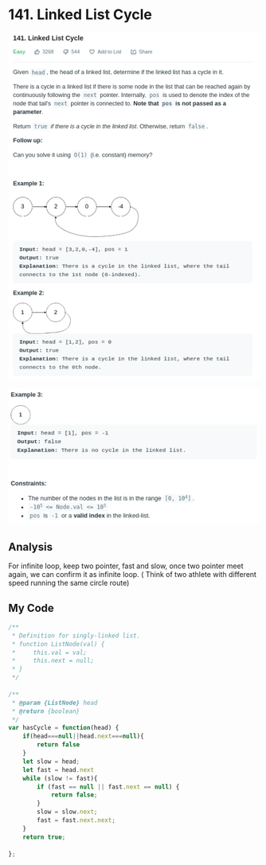# 141. Linked List Cycle

![](.gitbook/assets/image%20%2821%29.png)

![](.gitbook/assets/image%20%2827%29.png)

## Analysis

For infinite loop, keep two pointer, fast and slow, once two pointer meet again, we can confirm it as infinite loop. \( Think of two athlete with different speed running the same circle route\)

## My Code

```javascript
/**
 * Definition for singly-linked list.
 * function ListNode(val) {
 *     this.val = val;
 *     this.next = null;
 * }
 */

/**
 * @param {ListNode} head
 * @return {boolean}
 */
var hasCycle = function(head) {
    if(head===null||head.next===null){
        return false
    }
    let slow = head;
    let fast = head.next
    while (slow != fast){
        if (fast == null || fast.next == null) {
            return false;
        }
        slow = slow.next;
        fast = fast.next.next;
    }
    return true;
    
};
```


